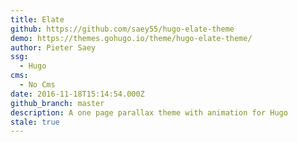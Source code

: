 ```yaml
---
title: Elate
github: https://github.com/saey55/hugo-elate-theme
demo: https://themes.gohugo.io/theme/hugo-elate-theme/
author: Pieter Saey
ssg:
  - Hugo
cms:
  - No Cms
date: 2016-11-18T15:14:54.000Z
github_branch: master
description: A one page parallax theme with animation for Hugo
stale: true
---
```

